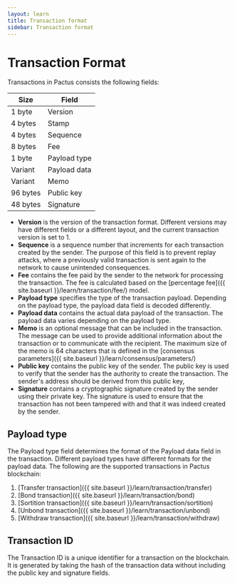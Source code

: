 ```yaml
---
layout: learn
title: Transaction format
sidebar: Transaction format
---
```


# Transaction Format

Transactions in Pactus consists the following fields:

| Size     | Field        |
| -------- | ------------ |
| 1 byte   | Version      |
| 4 bytes  | Stamp        |
| 4 bytes  | Sequence     |
| 8 bytes  | Fee          |
| 1 byte   | Payload type |
| Variant  | Payload data |
| Variant  | Memo         |
| 96 bytes | Public key   |
| 48 bytes | Signature    |

- **Version** is the version of the transaction format. Different versions may have different fields or
  a different layout, and the current transaction version is set to 1.
- **Sequence** is a sequence number that increments for each transaction created by the sender.
  The purpose of this field is to prevent replay attacks, where a previously valid transaction
  is sent again to the network to cause unintended consequences.
- **Fee** contains the fee paid by the sender to the network for processing the transaction.
  The fee is calculated based on the [percentage fee]({{ site.baseurl }}/learn/transaction/fee/) model.
- **Payload type** specifies the type of the transaction payload.
  Depending on the payload type, the payload data field is decoded differently.
- **Payload data** contains the actual data payload of the transaction.
  The payload data varies depending on the payload type.
- **Memo** is an optional message that can be included in the transaction.
  The message can be used to provide additional information about the transaction or to communicate with the recipient.
  The maximum size of the memo is 64 characters that is defined in the
  [consensus parameters]({{ site.baseurl }}/learn/consensus/parameters/)
- **Public key** contains the public key of the sender.
  The public key is used to verify that the sender has the authority to create the transaction.
  The sender's address should be derived from this public key,
- **Signature** contains a cryptographic signature created by the sender using their private key.
  The signature is used to ensure that the transaction has not been tampered with and that it was indeed created by the sender.

## Payload type

The Payload type field determines the format of the Payload data field in the transaction.
Different payload types have different formats for the payload data.
The following are the supported transactions in Pactus blockchain:

1. [Transfer transaction]({{ site.baseurl }}/learn/transaction/transfer)
2. [Bond transaction]({{ site.baseurl }}/learn/transaction/bond)
3. [Sortition transaction]({{ site.baseurl }}/learn/transaction/sortition)
4. [Unbond transaction]({{ site.baseurl }}/learn/transaction/unbond)
5. [Withdraw transaction]({{ site.baseurl }}/learn/transaction/withdraw)

## Transaction ID

The Transaction ID is a unique identifier for a transaction on the blockchain.
It is generated by taking the hash of the transaction data without including the public key and signature fields.
